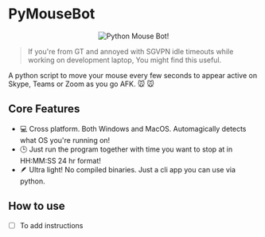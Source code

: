 # PyMouseBot

<!-- ```console
 ______          ______                            ______             
(_____ \        |  ___ \                          (____  \       _    
 _____) )   _   | | _ | | ___  _   _  ___  ____    ____)  ) ___ | |_  
|  ____/ | | |  | || || |/ _ \| | | |/___)/ _  )  |  __  ( / _ \|  _) 
| |    | |_| |  | || || | |_| | |_| |___ ( (/ /   | |__)  ) |_| | |__ 
|_|     \__  |  |_||_||_|\___/ \____(___/ \____)  |______/ \___/ \___)
       (____/                                                         
                                          
                +-+-+-+-+-+-+-+ +-+-+ +-+-+-+-+-+-+-+-+
                |p|o|w|e|r|e|d| |b|y| |r|o|o|t|w|a|r|e|
                +-+-+-+-+-+-+-+ +-+-+ +-+-+-+-+-+-+-+-+
``` -->
<p align="center">
  <img src="./mouseascii.png" alt="Python Mouse Bot!"/>
</p>

> If you're from GT and annoyed with SGVPN idle timeouts while working on development laptop, You might find this useful.

A python script to move your mouse every few seconds to appear active on Skype, Teams or Zoom as you go AFK. 🐭 🐭

## Core Features

- 💻 Cross platform. Both Windows and MacOS. Automagically detects what OS you're running on!
- 🕒 Just run the program together with time you want to stop at in HH:MM:SS 24 hr format!
- 🪶 Ultra light! No compiled binaries. Just a cli app you can use via python.

## How to use

- [ ] To add instructions
